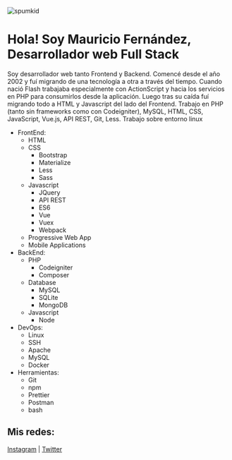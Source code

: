 ![spumkid](https://spumkid.com.ar/static/images/wall_40.png)

# Hola! Soy Mauricio Fernández, Desarrollador web Full Stack

Soy desarrollador web tanto Frontend y Backend. Comencé desde el año 2002 y fuí migrando de una tecnología a otra a través del tiempo. Cuando nació Flash trabajaba especialmente con ActionScript y hacia los servicios en PHP para consumirlos desde la aplicación. Luego tras su caída fuí migrando todo a HTML y Javascript del lado del Frontend. Trabajo en PHP (tanto sin frameworks como con Codeigniter), MySQL, HTML, CSS, JavaScript, Vue.js, API REST, Git, Less. Trabajo sobre entorno linux

- FrontEnd:
  - HTML
  - CSS
    - Bootstrap
    - Materialize
    - Less
    - Sass
  - Javascript
    - JQuery
    - API REST
    - ES6
    - Vue
    - Vuex
    - Webpack
  - Progressive Web App
  - Mobile Applications
- BackEnd:
  - PHP
    - Codeigniter
    - Composer
  - Database
    - MySQL
    - SQLite
    - MongoDB
  - Javascript
    - Node
- DevOps:
  - Linux
  - SSH
  - Apache
  - MySQL
  - Docker
- Herramientas:
  - Git
  - npm
  - Prettier
  - Postman
  - bash

## Mis redes:

[Instagram](https://www.instagram.com/mauricio.spumkid) | [Twitter](https://twitter.com/spumkid)
